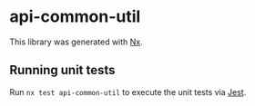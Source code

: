 # api-common-util

This library was generated with [Nx](https://nx.dev).

## Running unit tests

Run `nx test api-common-util` to execute the unit tests via [Jest](https://jestjs.io).
